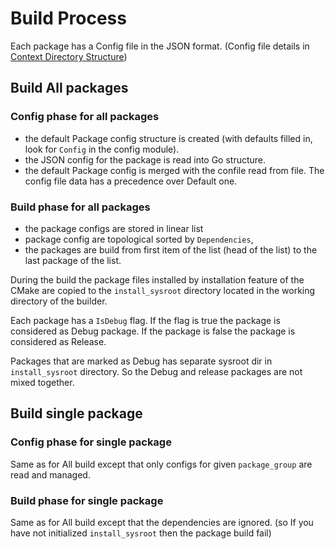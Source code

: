 
# Build Process

Each package has a Config file in the JSON format. (Config file details in [Context Directory Structure])

## Build All packages

### Config phase for all packages

- the default Package config structure is created (with defaults filled in, look for `Config`
  in the config module).
- the JSON config for the package is read into Go structure.
- the default Package config is merged with the confile read from file. The config file
  data has a precedence over Default one.

### Build phase for all packages

- the package configs are stored in linear list
- package config are topological sorted by `Dependencies`,
- the packages are build from first item of the list (head of the list) to the last package of the list.

During the build the package files installed by installation feature of the CMake are copied
to the `install_sysroot` directory located in the working directory of the builder.

Each package has a `IsDebug` flag. If the flag is true the package is considered as Debug package.
If the package is false the package is considered as Release.

Packages that are marked as Debug has separate sysroot dir in `install_sysroot` directory.  So the Debug and release
packages are not mixed together.

## Build single package

### Config phase for single package

Same as for All build except that only configs for given `package_group` are read and managed.

### Build phase for single package

Same as for All build except that the dependencies are ignored. (so If you have not initialized `install_sysroot`
then the package build fail)

[Context Directory Structure]: ./ContextDirectoryStructure.md
